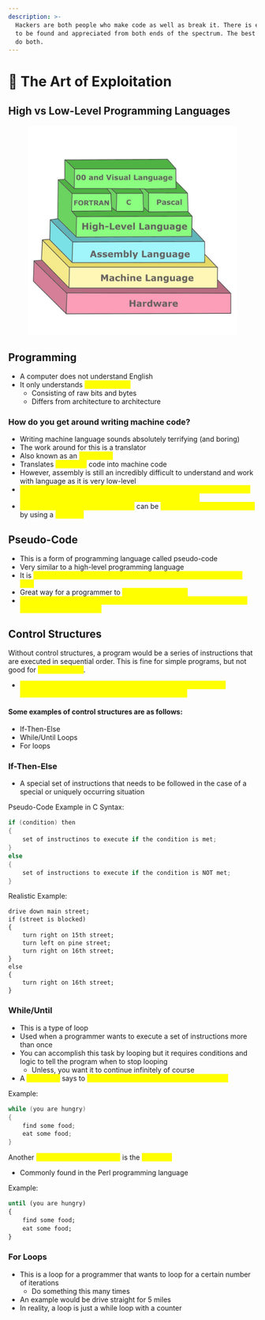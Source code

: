 ```yaml
---
description: >-
  Hackers are both people who make code as well as break it. There is elegance
  to be found and appreciated from both ends of the spectrum. The best hackers
  do both.
---
```


# 🎨 The Art of Exploitation

## High vs Low-Level Programming Languages

<figure><img src=".gitbook/assets/image (3).png" alt=""><figcaption></figcaption></figure>

## Programming

* A computer does not understand English
* It only understands <mark style="color:yellow;">machine code</mark>
  * Consisting of raw bits and bytes
  * Differs from architecture to architecture

### How do you get around writing machine code?

* Writing machine language sounds absolutely terrifying (and boring)
* The work around for this is a translator
* Also known as an <mark style="color:yellow;">assembler</mark>
* Translates <mark style="color:yellow;">assembly</mark> code into machine code
* However, assembly is still an incredibly difficult to understand and work with language as it is very low-level
* <mark style="color:yellow;">Now to get around writing assembly, you need to master a higher-level programming language as they are much more intuitive</mark>
* <mark style="color:yellow;">High-level programming languages</mark> can be <mark style="color:yellow;">translated into machine code</mark> by using a <mark style="color:yellow;">compiler</mark>

## Pseudo-Code

* This is a form of programming language called pseudo-code
* Very similar to a high-level programming language
* It is <mark style="color:yellow;">NOT understood by computers, compilers, or assemblers of any kind</mark>
* Great way for a programmer to <mark style="color:yellow;">arrange instructions</mark>
* <mark style="color:yellow;">With that said, it makes an excellent introduction to common universal programming languages!</mark>

## Control Structures

Without control structures, a program would be a series of instructions that are executed in sequential order. This is fine for simple programs, but not good for <mark style="color:yellow;">complex ones</mark>.

* <mark style="color:yellow;">Control structures change a program's execution from a simple sequential order to a more complex and useful flow</mark>

#### Some examples of control structures are as follows:

* If-Then-Else
* While/Until Loops
* For loops

### If-Then-Else

* A special set of instructions that needs to be followed in the case of a special or uniquely occurring situation

Pseudo-Code Example in C Syntax:

```c
if (condition) then
{
    set of instructinos to execute if the condition is met;
}
else
{
    set of instructions to execute if the condition is NOT met;
}
```

Realistic Example:

```
drive down main street;
if (street is blocked)
{
    turn right on 15th street;
    turn left on pine street;
    turn right on 16th street;
}
else
{
    turn right on 16th street;
}
```

### While/Until

* This is a type of loop
* Used when a programmer wants to execute a set of instructions more than once
* You can accomplish this task by looping but it requires conditions and logic to tell the program when to stop looping&#x20;
  * Unless, you want it to continue infinitely of course
* A <mark style="color:yellow;">while loop</mark> says to <mark style="color:yellow;">execute something while a condition is true</mark>

Example:

```c
while (you are hungry)
{
    find some food;
    eat some food;
}
```

Another <mark style="color:yellow;">variation of the while loop</mark> is the <mark style="color:yellow;">until loop</mark>

* Commonly found in the Perl programming language

Example:

```perl
until (you are hungry)
{
    find some food;
    eat some food;
}
```

### For Loops

* This is a loop for a programmer that wants to loop for a certain number of iterations
  * Do something this many times
* An example would be drive straight for 5 miles
* In reality, a loop is just a while loop with a counter&#x20;
